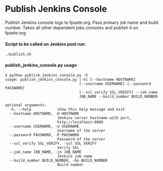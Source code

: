 # Publish Jenkins Console
Publish Jenkins console logs to fpaste.org.
Pass primary job name and build number. Takes all other dependent jobs consoles and publish it on fpaste.org


#### Script to be called on Jenkins post run:
```
./publish.sh
```

#### publish_jenkins_console.py usage
```
$ python publish_jenkins_console.py -h
usage: publish_jenkins_console.py [-h] [--hostname HOSTNAME]
                                  [--username USERNAME] [--password PASSWORD]
                                  [--ssl_verify SSL_VERIFY] --job_name
                                  JOB_NAME --build_number BUILD_NUMBER

optional arguments:
  -h, --help            show this help message and exit
  --hostname HOSTNAME, -H HOSTNAME
                        Jenkins server hostname with port,
                        http://localhost:8080
  --username USERNAME, -U USERNAME
                        Username of the server
  --password PASSWORD, -P PASSWORD
                        Password of the server
  --ssl_verify SSL_VERIFY, -ssl SSL_VERIFY
                        Verify SSL
  --job_name JOB_NAME, -jn JOB_NAME
                        Jenkins job name
  --build_number BUILD_NUMBER, -bn BUILD_NUMBER
                        Build number
```
